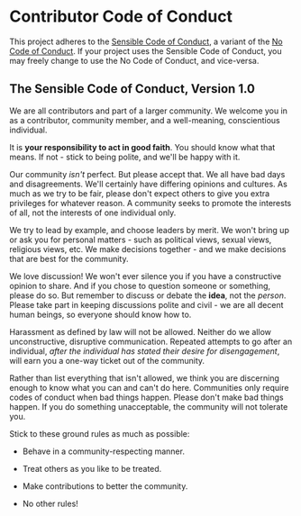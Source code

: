 # Contributor Code of Conduct

This project adheres to the [Sensible Code of Conduct](), a variant of the [No Code of Conduct](https://github.com/domgetter/NCoC). If your project uses the Sensible Code of Conduct, you may freely change to use the No Code of Conduct, and vice-versa.

## The Sensible Code of Conduct, Version 1.0

We are all contributors and part of a larger community. We welcome you in as a contributor, community member, and a well-meaning, conscientious individual.

It is **your responsibility to act in good faith**. You should know what that means. If not - stick to being polite, and we'll be happy with it.

Our community *isn't* perfect. But please accept that. We all have bad days and disagreements. We'll certainly have differing opinions and cultures. As much as we try to be fair, please don't expect others to give you extra privileges for whatever reason. A community seeks to promote the interests of all, not the interests of one individual only.   

We try to lead by example, and choose leaders by merit. We won't bring up or ask you for personal matters - such as political views, sexual views, religious views, etc. We make decisions together - and we make decisions that are best for the community. 

We love discussion! We won't ever silence you if you have a constructive opinion to share. And if you chose to question someone or something, please do so. But remember to discuss or debate the **idea**, not the *person*. Please take part in keeping discussions polite and civil - we are all decent human beings, so everyone should know how to.

Harassment as defined by law will not be allowed. Neither do we allow unconstructive, disruptive communication. Repeated attempts to go after an individual, *after the individual has stated their desire for disengagement*, will earn you a one-way ticket out of the community.

Rather than list everything that isn't allowed, we think you are discerning enough to know what you can and can't do here. Communities only require codes of conduct when bad things happen. Please don't make bad things happen. If you do something unacceptable, the community will not tolerate you.

Stick to these ground rules as much as possible:

- Behave in a community-respecting manner.

- Treat others as you like to be treated.

- Make contributions to better the community.

- No other rules!
